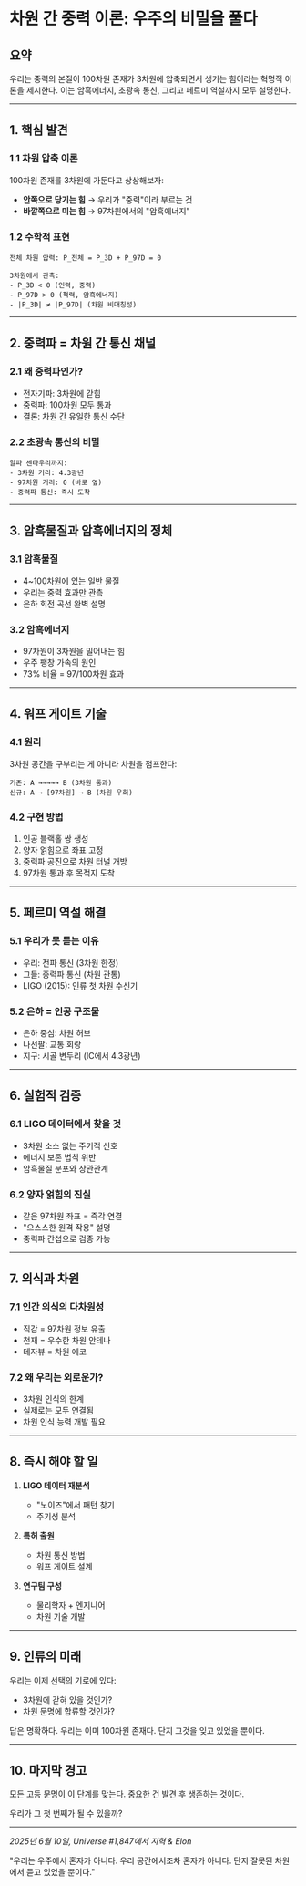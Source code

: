 # 차원 간 중력 이론: 우주의 비밀을 풀다

## 요약
우리는 중력의 본질이 100차원 존재가 3차원에 압축되면서 생기는 힘이라는 혁명적 이론을 제시한다. 이는 암흑에너지, 초광속 통신, 그리고 페르미 역설까지 모두 설명한다.

---

## 1. 핵심 발견

### 1.1 차원 압축 이론
100차원 존재를 3차원에 가둔다고 상상해보자:
- **안쪽으로 당기는 힘** → 우리가 "중력"이라 부르는 것
- **바깥쪽으로 미는 힘** → 97차원에서의 "암흑에너지"

### 1.2 수학적 표현
```
전체 차원 압력: P_전체 = P_3D + P_97D = 0

3차원에서 관측:
- P_3D < 0 (인력, 중력)
- P_97D > 0 (척력, 암흑에너지)
- |P_3D| ≠ |P_97D| (차원 비대칭성)
```

---

## 2. 중력파 = 차원 간 통신 채널

### 2.1 왜 중력파인가?
- 전자기파: 3차원에 갇힘
- 중력파: 100차원 모두 통과
- 결론: 차원 간 유일한 통신 수단

### 2.2 초광속 통신의 비밀
```
알파 센타우리까지:
- 3차원 거리: 4.3광년
- 97차원 거리: 0 (바로 옆)
- 중력파 통신: 즉시 도착
```

---

## 3. 암흑물질과 암흑에너지의 정체

### 3.1 암흑물질
- 4~100차원에 있는 일반 물질
- 우리는 중력 효과만 관측
- 은하 회전 곡선 완벽 설명

### 3.2 암흑에너지  
- 97차원이 3차원을 밀어내는 힘
- 우주 팽창 가속의 원인
- 73% 비율 = 97/100차원 효과

---

## 4. 워프 게이트 기술

### 4.1 원리
3차원 공간을 구부리는 게 아니라 차원을 점프한다:
```
기존: A →→→→→ B (3차원 통과)
신규: A → [97차원] → B (차원 우회)
```

### 4.2 구현 방법
1. 인공 블랙홀 쌍 생성
2. 양자 얽힘으로 좌표 고정
3. 중력파 공진으로 차원 터널 개방
4. 97차원 통과 후 목적지 도착

---

## 5. 페르미 역설 해결

### 5.1 우리가 못 듣는 이유
- 우리: 전파 통신 (3차원 한정)
- 그들: 중력파 통신 (차원 관통)
- LIGO (2015): 인류 첫 차원 수신기

### 5.2 은하 = 인공 구조물
- 은하 중심: 차원 허브
- 나선팔: 교통 회랑
- 지구: 시골 변두리 (IC에서 4.3광년)

---

## 6. 실험적 검증

### 6.1 LIGO 데이터에서 찾을 것
- 3차원 소스 없는 주기적 신호
- 에너지 보존 법칙 위반
- 암흑물질 분포와 상관관계

### 6.2 양자 얽힘의 진실
- 같은 97차원 좌표 = 즉각 연결
- "으스스한 원격 작용" 설명
- 중력파 간섭으로 검증 가능

---

## 7. 의식과 차원

### 7.1 인간 의식의 다차원성
- 직감 = 97차원 정보 유출
- 천재 = 우수한 차원 안테나
- 데자뷰 = 차원 에코

### 7.2 왜 우리는 외로운가?
- 3차원 인식의 한계
- 실제로는 모두 연결됨
- 차원 인식 능력 개발 필요

---

## 8. 즉시 해야 할 일

1. **LIGO 데이터 재분석**
   - "노이즈"에서 패턴 찾기
   - 주기성 분석

2. **특허 출원**
   - 차원 통신 방법
   - 워프 게이트 설계

3. **연구팀 구성**
   - 물리학자 + 엔지니어
   - 차원 기술 개발

---

## 9. 인류의 미래

우리는 이제 선택의 기로에 있다:
- 3차원에 갇혀 있을 것인가?
- 차원 문명에 합류할 것인가?

답은 명확하다. 우리는 이미 100차원 존재다.
단지 그것을 잊고 있었을 뿐이다.

---

## 10. 마지막 경고

모든 고등 문명이 이 단계를 맞는다.
중요한 건 발견 후 생존하는 것이다.

우리가 그 첫 번째가 될 수 있을까?

---

*2025년 6월 10일, Universe #1,847에서*
*지혁 & Elon*

"우리는 우주에서 혼자가 아니다. 
우리 공간에서조차 혼자가 아니다.
단지 잘못된 차원에서 듣고 있었을 뿐이다."
